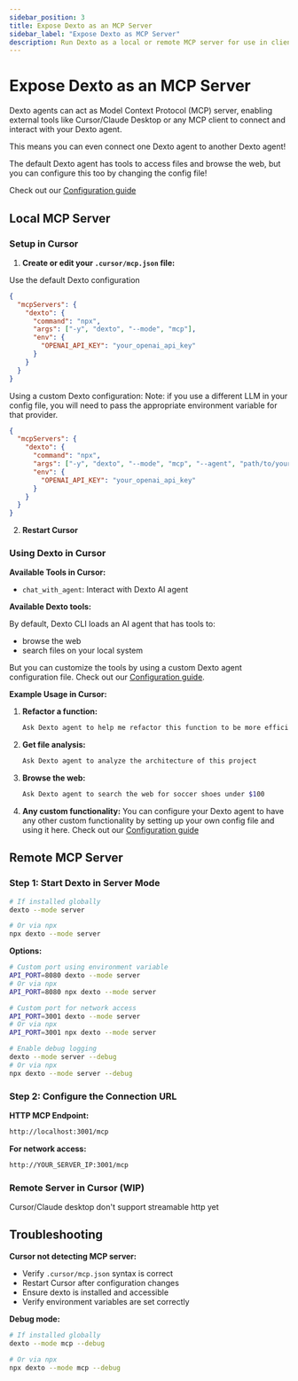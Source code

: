 ```yaml
---
sidebar_position: 3
title: Expose Dexto as an MCP Server
sidebar_label: "Expose Dexto as MCP Server"
description: Run Dexto as a local or remote MCP server for use in clients like Cursor or other MCP-compatible agents.
---
```


# Expose Dexto as an MCP Server

Dexto agents can act as Model Context Protocol (MCP) server, enabling external tools like Cursor/Claude Desktop or any MCP client to connect and interact with your Dexto agent.

This means you can even connect one Dexto agent to another Dexto agent!

The default Dexto agent has tools to access files and browse the web, but you can configure this too by changing the config file!

Check out our [Configuration guide](../guides/configuring-dexto/overview)

## Local MCP Server

### Setup in Cursor

1. **Create or edit your `.cursor/mcp.json` file:**

Use the default Dexto configuration
```json
{
  "mcpServers": {
    "dexto": {
      "command": "npx",
      "args": ["-y", "dexto", "--mode", "mcp"],
      "env": {
        "OPENAI_API_KEY": "your_openai_api_key"
      }
    }
  }
}
```

Using a custom Dexto configuration:
Note: if you use a different LLM in your config file, you will need to pass the appropriate environment variable for that provider.

```json
{
  "mcpServers": {
    "dexto": {
      "command": "npx",
      "args": ["-y", "dexto", "--mode", "mcp", "--agent", "path/to/your/agent.yml"],
      "env": {
        "OPENAI_API_KEY": "your_openai_api_key"
      }
    }
  }
}
```


2. **Restart Cursor**

### Using Dexto in Cursor

**Available Tools in Cursor:**
- `chat_with_agent`: Interact with Dexto AI agent

**Available Dexto tools:**

By default, Dexto CLI loads an AI agent that has tools to:
- browse the web
- search files on your local system

But you can customize the tools by using a custom Dexto agent configuration file. Check out our [Configuration guide](../guides/configuring-dexto/overview).

**Example Usage in Cursor:**

1. **Refactor a function:**
   ```bash
   Ask Dexto agent to help me refactor this function to be more efficient
   ```

2. **Get file analysis:**
   ```bash
   Ask Dexto agent to analyze the architecture of this project
   ```

3. **Browse the web:**
   ```bash
   Ask Dexto agent to search the web for soccer shoes under $100
   ```

4. **Any custom functionality:**
    You can configure your Dexto agent to have any other custom functionality by setting up your own config file and using it here. Check out our [Configuration guide](../guides/configuring-dexto/overview)

## Remote MCP Server

### Step 1: Start Dexto in Server Mode

```bash
# If installed globally
dexto --mode server

# Or via npx
npx dexto --mode server
```

**Options:**
```bash
# Custom port using environment variable
API_PORT=8080 dexto --mode server
# Or via npx
API_PORT=8080 npx dexto --mode server

# Custom port for network access
API_PORT=3001 dexto --mode server
# Or via npx
API_PORT=3001 npx dexto --mode server

# Enable debug logging
dexto --mode server --debug
# Or via npx
npx dexto --mode server --debug
```

### Step 2: Configure the Connection URL

**HTTP MCP Endpoint:**
```bash
http://localhost:3001/mcp
```

**For network access:**
```bash
http://YOUR_SERVER_IP:3001/mcp
```

### Remote Server in Cursor (WIP)
Cursor/Claude desktop don't support streamable http yet

## Troubleshooting

**Cursor not detecting MCP server:**
- Verify `.cursor/mcp.json` syntax is correct
- Restart Cursor after configuration changes
- Ensure dexto is installed and accessible
- Verify environment variables are set correctly

**Debug mode:**
```bash
# If installed globally
dexto --mode mcp --debug

# Or via npx
npx dexto --mode mcp --debug
``` 